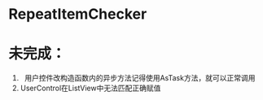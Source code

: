 # RepeatItemChecker

# 未完成：

1.   用户控件改构造函数内的异步方法记得使用AsTask方法，就可以正常调用
2. UserControl在ListView中无法匹配正确赋值